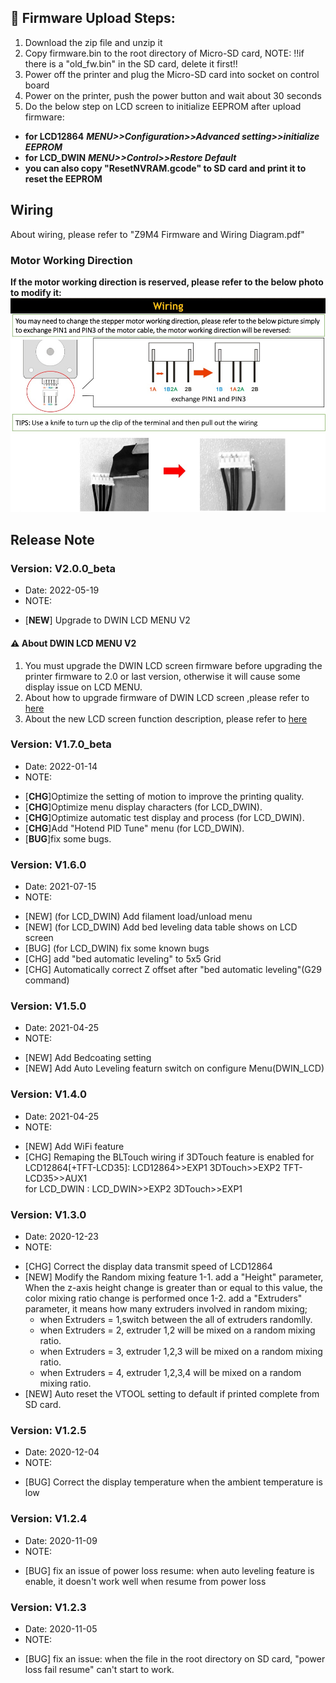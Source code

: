 ## :book: Firmware Upload Steps:
1. Download the zip file and unzip it
2. Copy firmware.bin to the root directory of Micro-SD card, 
NOTE: !!if there is a "old_fw.bin" in the SD card, delete it first!!
3. Power off the printer and plug the Micro-SD card into socket on control board
4. Power on the printer, push the power button and wait about 30 seconds
5. Do the below step on LCD screen to initialize EEPROM after upload firmware:
- **for LCD12864** ***MENU>>Configuration>>Advanced setting>>initialize  EEPROM***
- **for LCD_DWIN** ***MENU>>Control>>Restore Default***
- **you can also copy "ResetNVRAM.gcode" to SD card and print it to reset the EEPROM**

## Wiring
About wiring, please refer to "Z9M4 Firmware and Wiring Diagram.pdf"
### Motor Working Direction
**If the motor working direction is reserved, please refer to the below photo to modify it:**
![how to change motor woking direction](./how_to_change_motor_woking_direction.jpg)

## Release Note
### Version: V2.0.0_beta
+ Date: 	 2022-05-19
+ NOTE:
>
- [**NEW**] Upgrade to DWIN LCD MENU V2
#### :warning: About DWIN LCD MENU V2
1. You must upgrade the DWIN LCD screen firmware before upgrading the printer firmware to 2.0 or last version, otherwise it will cause some display issue on LCD MENU. 
2. About how to upgrade firmware of DWIN LCD screen ,please refer to [here](https://github.com/ZONESTAR3D/Upgrade-kit-guide/tree/main/TFT-LCD/LCD-DWIN#upload-firmware)  
3. About the new LCD screen function description, please refer to [here](https://github.com/ZONESTAR3D/Upgrade-kit-guide/blob/main/TFT-LCD/LCD-DWIN/user_guide/LCD-DWIN%20MENU%20Description%20V2.pdf)  

### Version: V1.7.0_beta  
+ Date: 	 2022-01-14
+ NOTE:
>
- [**CHG**]Optimize the setting of motion to improve the printing quality.  
- [**CHG**]Optimize menu display characters (for LCD_DWIN).
- [**CHG**]Optimize automatic test display and process (for LCD_DWIN).
- [**CHG**]Add "Hotend PID Tune" menu (for LCD_DWIN).
- [**BUG**]fix some bugs.
 
### Version: V1.6.0
+ Date:    2021-07-15
+ NOTE:
> 
+ [NEW] (for LCD_DWIN) Add filament load/unload menu
+ [NEW] (for LCD_DWIN) Add bed leveling data table shows on LCD screen
+ [BUG] (for LCD_DWIN) fix some known bugs
+ [CHG] add "bed automatic leveling" to 5x5 Grid
+ [CHG] Automatically correct Z offset after "bed automatic leveling"(G29 command)

### Version: V1.5.0
+ Date:    2021-04-25
+ NOTE:
>
+ [NEW] Add Bedcoating setting
+ [NEW] Add Auto Leveling featurn switch on configure Menu(DWIN_LCD)

### Version: V1.4.0
+ Date:    2021-04-25
+ NOTE:
>
+ [NEW] Add WiFi feature
+ [CHG] Remaping the BLTouch wiring if 3DTouch feature is enabled
for LCD12864[+TFT-LCD35]: LCD12864>>EXP1 3DTouch>>EXP2 TFT-LCD35>>AUX1  
for LCD_DWIN            : LCD_DWIN>>EXP2 3DTouch>>EXP1

### Version: V1.3.0
+ Date:    2020-12-23
+ NOTE:
>
+ [CHG] Correct the display data transmit speed of LCD12864
+ [NEW] Modify the Random mixing feature
	1-1. add a "Height" parameter, When the z-axis height change is greater than or equal to this value, the color mixing ratio change is performed once
	1-2. add a "Extruders" parameter, it means how many extruders involved in random mixing;  
	+ when Extruders = 1,switch between the all of extruders randomlly.  
	+ when Extruders = 2, extruder 1,2 will be mixed on a random mixing ratio.  
	+ when Extruders = 3, extruder 1,2,3 will be mixed on a random mixing ratio.  
	+ when Extruders = 4, extruder 1,2,3,4 will be mixed on a random mixing ratio.  
+ [NEW] Auto reset the VTOOL setting to default if printed complete from SD card.

### Version: V1.2.5
+ Date:    2020-12-04
+ NOTE:
> 
+ [BUG] Correct the display temperature when the ambient temperature is low


### Version: V1.2.4
+ Date:    2020-11-09
+ NOTE:
>
+ [BUG] fix an issue of power loss resume:
when auto leveling feature is enable, it doesn't work well when resume from power loss

### Version: V1.2.3
+ Date:    2020-11-05
+ NOTE:
>
+ [BUG] fix an issue: when the file in the root directory on SD card, 
"power loss fail resume" can't start to work.




